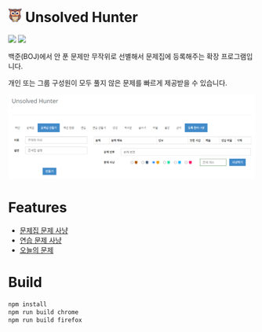 # <img src="./app/icons/256.png" width="28" height="28"> Unsolved Hunter

[![](https://img.shields.io/badge/Firefox-1.0.0-orange?style=for-the-badge&logo=firefox)](https://addons.mozilla.org/ko/firefox/addon/unsolved-hunter/) [![](https://img.shields.io/badge/Chrome-1.0.0-blue?style=for-the-badge&logo=google-chrome)](https://chromewebstore.google.com/detail/unsolved-hunter/fnfkipioecdmbajenchohnhkanmliiga?authuser=0&hl=ko)

백준(BOJ)에서 안 푼 문제만 무작위로 선별해서 문제집에 등록해주는 확장 프로그램입니다.

개인 또는 그룹 구성원이 모두 풀지 않은 문제를 빠르게 제공받을 수 있습니다.

![workbook](./docs/images/workbook.png)

# Features

- [문제집 문제 사냥](./docs/instructions/workbook.md)
- [연습 문제 사냥](./docs/instructions//practice.md)
- [오늘의 문제](./docs/instructions/daily-hunting.md)

# Build

```
npm install
npm run build chrome
npm run build firefox
```
